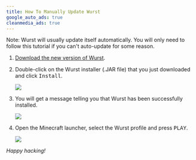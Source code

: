 ```yaml
---
title: How To Manually Update Wurst
google_auto_ads: true
cleanmedia_ads: true
---
```

Note: Wurst will usually update itself automatically. You will only need to follow this tutorial if you can't auto-update for some reason.

1. [Download the new version of Wurst](/download/).

2. Double-click on the Wurst installer (.JAR file) that you just downloaded and click <kbd>Install</kbd>.

   ![](https://cloud.githubusercontent.com/assets/10100202/26763657/98f53de2-4956-11e7-8ec1-27a8d617f972.png)

3. You will get a message telling you that Wurst has been successfully installed.

   ![](https://cloud.githubusercontent.com/assets/10100202/26763699/4fe1afd6-4957-11e7-93d5-cc8bc4bba856.png)

4. Open the Minecraft launcher, select the Wurst profile and press <kbd>PLAY</kbd>.

   ![](https://cloud.githubusercontent.com/assets/10100202/24452912/f2e3cc66-1485-11e7-8a43-ae800b9a69f0.png)

_Happy hacking!_
